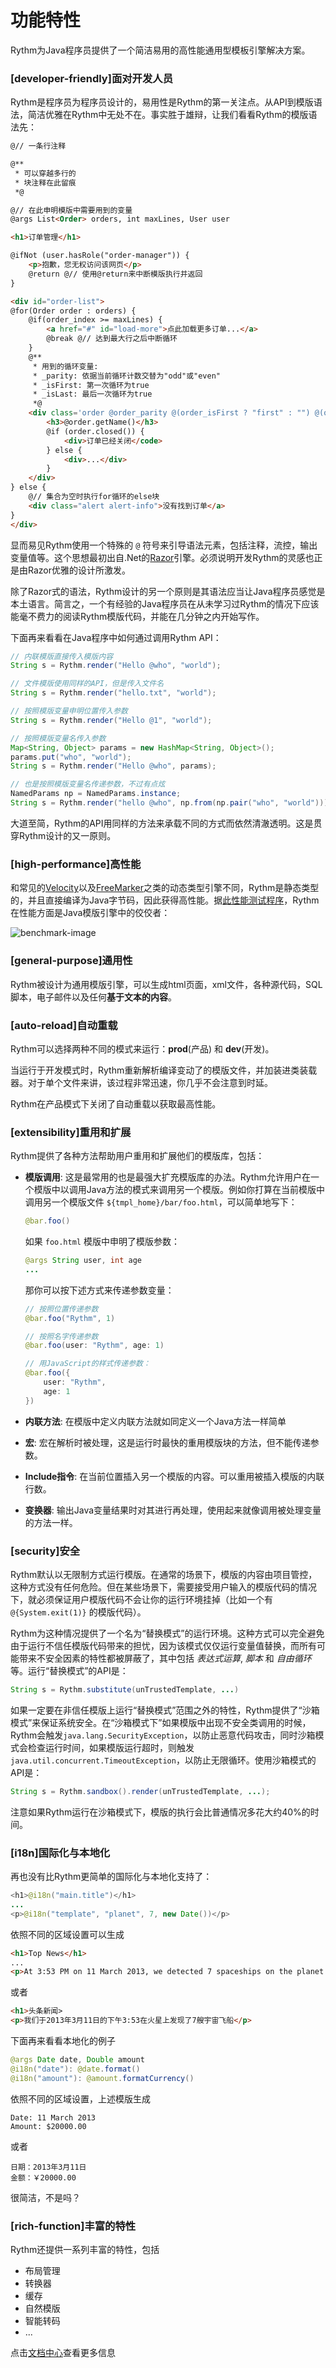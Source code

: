 # 功能特性

Rythm为Java程序员提供了一个简洁易用的高性能通用型模板引擎解决方案。

### [developer-friendly]面对开发人员

Rythm是程序员为程序员设计的，易用性是Rythm的第一关注点。从API到模版语法，简洁优雅在Rythm中无处不在。事实胜于雄辩，让我们看看Rythm的模版语法先：

```html
@// 一条行注释

@**
 * 可以穿越多行的 
 * 块注释在此留痕
 *@

@// 在此申明模版中需要用到的变量
@args List<Order> orders, int maxLines, User user

<h1>订单管理</h1>

@ifNot (user.hasRole("order-manager")) {
    <p>抱歉，您无权访问该网页</p>
    @return @// 使用@return来中断模版执行并返回
}

<div id="order-list">
@for(Order order : orders) {
    @if(order_index >= maxLines) {
        <a href="#" id="load-more">点此加载更多订单...</a>
        @break @// 达到最大行之后中断循环
    }
    @**
     * 用到的循环变量: 
     * _parity: 依据当前循环计数交替为"odd"或"even"
     * _isFirst: 第一次循环为true
     * _isLast: 最后一次循环为true
     *@
    <div class='order @order_parity @(order_isFirst ? "first" : "") @(order_isLast ? "last" : "")'>
        <h3>@order.getName()</h3>
        @if (order.closed()) {
            <div>订单已经关闭</code>
        } else {
            <div>...</div>
        }
    </div>
} else {
    @// 集合为空时执行for循环的else块
    <div class="alert alert-info">没有找到订单</a>
}
</div>
```

显而易见Rythm使用一个特殊的 `@` 符号来引导语法元素，包括注释，流控，输出变量值等。这个思想最初出自.Net的[Razor](http://weblogs.asp.net/scottgu/archive/2010/07/02/introducing-razor.aspx)引擎。必须说明开发Rythm的灵感也正是由Razor优雅的设计所激发。

除了Razor式的语法，Rythm设计的另一个原则是其语法应当让Java程序员感觉是本土语言。简言之，一个有经验的Java程序员在从未学习过Rythm的情况下应该能毫不费力的阅读Rythm模版代码，并能在几分钟之内开始写作。

下面再来看看在Java程序中如何通过调用Rythm API：

```java
// 内联模版直接传入模版内容
String s = Rythm.render("Hello @who", "world");

// 文件模版使用同样的API，但是传入文件名
String s = Rythm.render("hello.txt", "world");

// 按照模版变量申明位置传入参数
String s = Rythm.render("Hello @1", "world");

// 按照模版变量名传入参数
Map<String, Object> params = new HashMap<String, Object>();
params.put("who", "world");
String s = Rythm.render("Hello @who", params);

// 也是按照模版变量名传递参数，不过有点炫
NamedParams np = NamedParams.instance;
String s = Rythm.render("hello @who", np.from(np.pair("who", "world")));
```

大道至简，Rythm的API用同样的方法来承载不同的方式而依然清澈透明。这是贯穿Rythm设计的又一原则。

### [high-performance]高性能

和常见的[Velocity](http://velocity.apache.org/)以及[FreeMarker](http://freemarker.sourceforge.net/)之类的动态类型引擎不同，Rythm是静态类型的，并且直接编译为Java字节码，因此获得高性能。据[此性能测试程序](https://github.com/greenlaw110/template-engine-benchmarks)，Rythm在性能方面是Java模版引擎中的佼佼者：

![benchmark-image](../img/benchmark.png)

### [general-purpose]通用性

Rythm被设计为通用模版引擎，可以生成html页面，xml文件，各种源代码，SQL脚本，电子邮件以及任何**基于文本的内容**。

### [auto-reload]自动重载

Rythm可以选择两种不同的模式来运行：**prod**(产品) 和 **dev**(开发)。

当运行于开发模式时，Rythm重新解析编译变动了的模版文件，并加装进类装载器。对于单个文件来讲，该过程非常迅速，你几乎不会注意到时延。

Rythm在产品模式下关闭了自动重载以获取最高性能。

### [extensibility]重用和扩展

Rythm提供了各种方法帮助用户重用和扩展他们的模版库，包括：

* **模版调用**: 这是最常用的也是最强大扩充模版库的办法。Rythm允许用户在一个模版中以调用Java方法的模式来调用另一个模版。例如你打算在当前模版中调用另一个模版文件 `${tmpl_home}/bar/foo.html`，可以简单地写下： 

    ```java
    @bar.foo()
    ``` 

    如果 `foo.html` 模版中申明了模版参数：

    ```java
    @args String user, int age
    ...
    ```
    
    那你可以按下述方式来传递参数变量：
    
    ```java
    // 按照位置传递参数
    @bar.foo("Rythm", 1)
    
    // 按照名字传递参数
    @bar.foo(user: "Rythm", age: 1)
    
    // 用JavaScript的样式传递参数：
    @bar.foo({
        user: "Rythm",
        age: 1
    })
    ```
     
* **内联方法**: 在模版中定义内联方法就如同定义一个Java方法一样简单
* **宏**: 宏在解析时被处理，这是运行时最快的重用模版块的方法，但不能传递参数。
* **Include指令**: 在当前位置插入另一个模版的内容。可以重用被插入模版的内联行数。 
* **变换器**: 输出Java变量结果时对其进行再处理，使用起来就像调用被处理变量的方法一样。

### [security]安全

Rythm默认以无限制方式运行模版。在通常的场景下，模版的内容由项目管控，这种方式没有任何危险。但在某些场景下，需要接受用户输入的模版代码的情况下，就必须保证用户模版代码不会让你的运行环境挂掉（比如一个有 `@{System.exit(1)}` 的模版代码）。

Rythm为这种情况提供了一个名为“替换模式”的运行环境。这种方式可以完全避免由于运行不信任模版代码带来的担忧，因为该模式仅仅运行变量值替换，而所有可能带来不安全因素的特性都被屏蔽了，其中包括 _表达式运算_, _脚本_ 和 _自由循环_ 等。运行“替换模式”的API是：

```java
String s = Rythm.substitute(unTrustedTemplate, ...)
```

如果一定要在非信任模版上运行“替换模式”范围之外的特性，Rythm提供了“沙箱模式”来保证系统安全。在“沙箱模式下”如果模版中出现不安全类调用的时候，Rythm会触发`java.lang.SecurityException`，以防止恶意代码攻击，同时沙箱模式会检查运行时间，如果模版运行超时，则触发`java.util.concurrent.TimeoutException`，以防止无限循环。使用沙箱模式的API是：

```java
String s = Rythm.sandbox().render(unTrustedTemplate, ...);
```

注意如果Rythm运行在沙箱模式下，模版的执行会比普通情况多花大约40%的时间。    
    
### [i18n]国际化与本地化

再也没有比Rythm更简单的国际化与本地化支持了：

```java
<h1>@i18n("main.title")</h1>
...
<p>@i18n("template", "planet", 7, new Date())</p>
```

依照不同的区域设置可以生成

```html
<h1>Top News</h1>
...
<p>At 3:53 PM on 11 March 2013, we detected 7 spaceships on the planet Mars</p>
```

或者

```html
<h1>头条新闻>
<p>我们于2013年3月11日的下午3:53在火星上发现了7艘宇宙飞船</p>
```

下面再来看看本地化的例子

```java
@args Date date, Double amount
@i18n("date"): @date.format()
@i18n("amount"): @amount.formatCurrency()
```

依照不同的区域设置，上述模版生成 

```
Date: 11 March 2013
Amount: $20000.00
```

或者

```
日期：2013年3月11日
金额：￥20000.00
```

很简洁，不是吗？

### [rich-function]丰富的特性

Rythm还提供一系列丰富的特性，包括

* 布局管理
* 转换器
* 缓存
* 自然模版
* 智能转码
* ... 

点击[文档中心](index.md)查看更多信息
